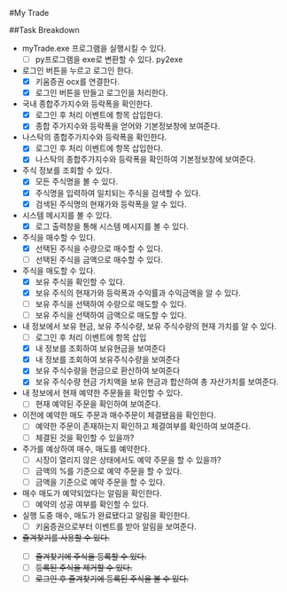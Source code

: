 
#My Trade

##Task Breakdown
- myTrade.exe 프로그램을 실행시킬 수 있다.
    - [ ] py프로그램을 exe로 변환할 수 있다. py2exe
- 로그인 버튼을 누르고 로그인 한다.
    - [x] 키움증권 ocx를 연결한다.
    - [x] 로그인 버튼을 만들고 로그인을 처리한다.
- 국내 종합주가지수와 등락폭을 확인한다.
    - [x] 로그인 후 처리 이벤트에 항목 삽입한다.
    - [x] 종합 주가지수와 등락폭을 얻어와 기본정보창에 보여준다.
- 나스탁의 종합주가지수와 등락폭을 확인한다.
    - [x] 로그인 후 처리 이벤트에 항목 삽입한다.
    - [x] 나스탁의 종합주가지수와 등락폭을 확인하여 기본정보창에 보여준다.
- 주식 정보를 조회할 수 있다.
    - [x] 모든 주식명을 볼 수 있다.
    - [x] 주식명을 입력하여 일치되는 주식을 검색할 수 있다.
    - [x] 검색된 주식명의 현재가와 등락폭을 알 수 있다.
- 시스템 메시지를 볼 수 있다.
    - [x] 로그 출력창을 통해 시스템 메시지를 볼 수 있다.
- 주식을 매수할 수 있다.    
    - [x] 선택된 주식을 수량으로 매수할 수 있다.
    - [ ] 선택된 주식을 금액으로 매수할 수 있다.
- 주식을 매도할 수 있다.
    - [x] 보유 주식을 확인할 수 있다.
    - [x] 보유 주식의 현재가와 등락폭과 수익률과 수익금액을 알 수 있다.
    - [ ] 보유 주식을 선택하여 수량으로 매도할 수 있다.
    - [ ] 보유 주식을 선택하여 금액으로 매도할 수 있다. 
- 내 정보에서 보유 현금, 보유 주식수량, 보유 주식수량의 현재 가치를 알 수 있다.
    - [ ] 로그인 후 처리 이벤트에 항목 삽입
    - [x] 내 정보를 조회하여 보유현금을 보여준다
    - [x] 내 정보를 조회하여 보유주식수량을 보여준다     
    - [x] 보유 주식수량을 현금으로 환산하여 보여준다
    - [x] 보유 주식수량 현금 가치액을 보유 현금과 합산하여 총 자산가치를 보여준다.
- 내 정보에서 현재 예약한 주문들을 확인할 수 있다.
    - [ ] 현재 예약된 주문을 확인하여 보여준다.
- 이전에 예약한 매도 주문과 매수주문이 체결됐음을 확인한다.
    - [ ] 예약한 주문이 존재하는지 확인하고 체결여부를 확인하여 보여준다.
    - [ ] 체결된 것을 확인할 수 있을까?
- 주가를 예상하여 매수, 매도를 예약한다.
    - [ ] 시장이 열리지 않은 상태에서도 예약 주문을 할 수 있을까?
    - [ ] 금액의 %를 기준으로 예약 주문을 할 수 있다.
    - [ ] 금액을 기준으로 예약 주문을 할 수 있다.
- 매수 매도가 예약되었다는 알림을 확인한다.
    - [ ] 예약의 성공 여부를 확인할 수 있다.
- 실행 도중 매수, 매도가 완료됐다고 알림을 확인한다.
    - [ ] 키움증권으로부터 이벤트를 받아 알림을 보여준다.
- <del>즐겨찾기를 사용할 수 있다.
    - [ ] 즐겨찾기에 주식을 등록할 수 있다.
    - [ ] 등록된 주식을 제거할 수 있다.
    - [ ] 로그인 후 즐겨찾기에 등록된 주식을 볼 수 있다.</del>